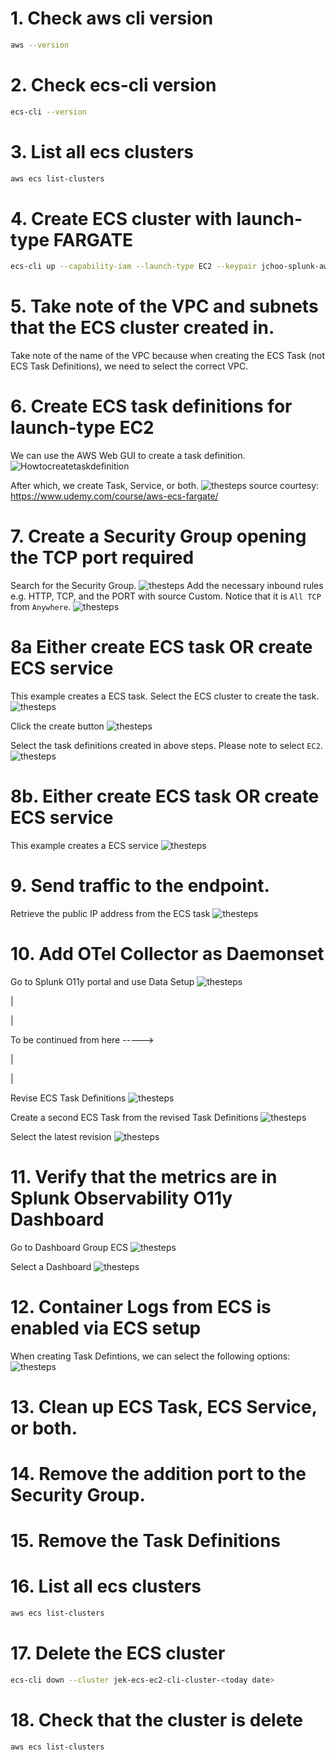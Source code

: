 

# 1. Check aws cli version
```bash
aws --version
```

# 2. Check ecs-cli version
```bash
ecs-cli --version
```

# 3. List all ecs clusters
```bash
aws ecs list-clusters
```

# 4. Create ECS cluster with launch-type FARGATE
```bash
ecs-cli up --capability-iam --launch-type EC2 --keypair jchoo-splunk-aws-key-pair --size 2 --instance-type t3.medium --cluster jek-ecs-ec2-cli-cluster-<today date>
```

# 5. Take note of the VPC and subnets that the ECS cluster created in.
Take note of the name of the VPC because when creating the ECS Task (not ECS Task Definitions), we need to select the correct VPC.

# 6. Create ECS task definitions for launch-type EC2
We can use the AWS Web GUI to create a task definition.
![Howtocreatetaskdefinition](how-to-create-task-definitions.png "How to create task definitions")

After which, we create Task, Service, or both.
![thesteps](the-steps-ecs.png "the steps ecs")
source courtesy: https://www.udemy.com/course/aws-ecs-fargate/

# 7. Create a Security Group opening the TCP port required
Search for the Security Group.
![thesteps](how-to-get-security-group.png "the steps ecs")
Add the necessary inbound rules e.g. HTTP, TCP, and the PORT with source Custom.
Notice that it is `All TCP` from `Anywhere`.
![thesteps](how-to-add-the-inbound-rule.png "the steps ecs")

# 8a Either create ECS task OR create ECS service
This example creates a ECS task.
Select the ECS cluster to create the task.
![thesteps](how-to-create-task.png "the steps ecs")

Click the create button
![thesteps](how-to-create-task-next.png "the steps ecs")

Select the task definitions created in above steps.
Please note to select `EC2`.
![thesteps](how-to-create-task-from-task-definition.png "the steps ecs")


# 8b. Either create ECS task OR create ECS service
This example creates a ECS service
![thesteps](how-to-create-ecs-service.png "the steps ecs")

# 9. Send traffic to the endpoint.
Retrieve the public IP address from the ECS task
![thesteps](how-to-get-the-public-ip.png "the steps ecs")

# 10. Add OTel Collector as Daemonset
Go to Splunk O11y portal and use Data Setup
![thesteps](how-to-use-data-setup.png "the steps ecs")





|


|


To be continued from here ----->


|

|


Revise ECS Task Definitions
![thesteps](how-to-create-revision.png "the steps ecs")

Create a second ECS Task from the revised Task Definitions
![thesteps](how-to-create-task-after-revision.png "the steps ecs")

Select the latest revision
![thesteps](how-to-create-task-after-revision-next.png "the steps ecs")

# 11. Verify that the metrics are in Splunk Observability O11y Dashboard

Go to Dashboard Group ECS
![thesteps](how-to-verify-dashboard.png "the steps ecs")

Select a Dashboard
![thesteps](how-to-verify.png "the steps ecs")

# 12. Container Logs from ECS is enabled via ECS setup
When creating Task Defintions, we can select the following options:
![thesteps](how-to-send-logs.png "the steps ecs")

# 13. Clean up ECS Task, ECS Service, or both.

# 14. Remove the addition port to the Security Group.

# 15. Remove the Task Definitions

# 16. List all ecs clusters
```bash
aws ecs list-clusters
```

# 17. Delete the ECS cluster
```bash
ecs-cli down --cluster jek-ecs-ec2-cli-cluster-<today date>
```

# 18.  Check that the cluster is delete
```bash
aws ecs list-clusters
```
